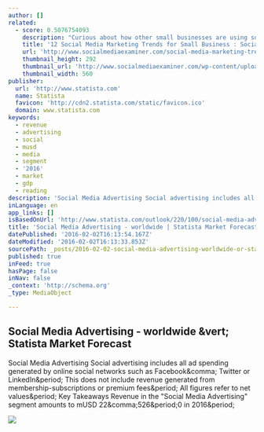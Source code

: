 ```yaml
---
author: []
related:
  - score: 0.5076754093
    description: "Curious about how other small businesses are using social media to get more sales? Wondering which platforms work best for small businesses? Social Media Examiner's seventh annual Social Media Marketing Industry Report , a survey of 3,720 marketers, business owners and solopreneurs from the U.S."
    title: '12 Social Media Marketing Trends for Small Business : Social Media Examiner'
    url: 'http://www.socialmediaexaminer.com/social-media-marketing-trends-for-small-business/'
    thumbnail_height: 292
    thumbnail_url: 'http://www.socialmediaexaminer.com/wp-content/uploads/2015/06/sd-sm-business-marketing-trends-560.png'
    thumbnail_width: 560
publisher:
  url: 'http://www.statista.com'
  name: Statista
  favicon: 'http://cdn2.statista.com/static/favicon.ico'
  domain: www.statista.com
keywords:
  - revenue
  - advertising
  - social
  - musd
  - media
  - segment
  - '2016'
  - market
  - gdp
  - reading
description: 'Social Media Advertising Social advertising includes all ad spending generated by online social networks such as Facebook, Twitter or LinkedIn. This does not include revenue generated from membership-subscriptions or premium fees. All figures refer to net values. Key Takeaways Revenue in the "Social Media Advertising" segment amounts to mUSD 22,526.0 in 2016.'
inLanguage: en
app_links: []
isBasedOnUrl: 'http://www.statista.com/outlook/220/100/social-media-advertising/worldwide#market-revenue'
title: 'Social Media Advertising - worldwide | Statista Market Forecast'
datePublished: '2016-02-02T16:13:54.167Z'
dateModified: '2016-02-02T16:13:33.853Z'
sourcePath: _posts/2016-02-02-social-media-advertising-worldwide-or-statista-market-forec.md
published: true
inFeed: true
hasPage: false
inNav: false
_context: 'http://schema.org'
_type: MediaObject

---
```

<article style=""><h1>Social Media Advertising - worldwide &amp;vert; Statista Market Forecast</h1><p>Social Media Advertising Social advertising includes all ad spending generated by online social networks such as Facebook&amp;comma; Twitter or LinkedIn&amp;period; This does not include revenue generated from membership-subscriptions or premium fees&amp;period; All figures refer to net values&amp;period; Key Takeaways Revenue in the "Social Media Advertising" segment amounts to mUSD 22&amp;comma;526&amp;period;0 in 2016&amp;period;</p><img src="http://cdn5.statista.com/static/apple-touch-icon-precomposed.png" /></article>